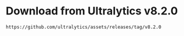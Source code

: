 # Download from Ultralytics v8.2.0
```
https://github.com/ultralytics/assets/releases/tag/v8.2.0
```